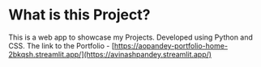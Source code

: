 # What is this Project?
This is a web app to showcase my Projects. Developed
using Python and CSS.
The link to the Portfolio - [https://aopandey-portfolio-home-2bkqsh.streamlit.app/](https://avinashpandey.streamlit.app/)
